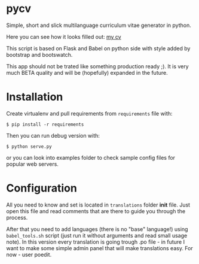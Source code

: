 pycv
====

Simple, short and slick multilanguage curriculum vitae generator in python.

Here you can see how it looks filled out:
[my cv](http://marek.szwalkiewicz.waw.pl/ "Marek Szwalkiewicz - Resume")

This script is based on Flask and Babel on python side with style added by
bootstrap and bootswatch.

This app should not be trated like something production ready ;). It is very
much BETA quality and will be (hopefully) expanded in the future.

Installation
============

Create virtualenv and pull requirements from `requirements` file with:

`$ pip install -r requirements`

Then you can run debug version with:

`$ python serve.py`

or you can look into examples folder to check sample config files for popular
web servers.

Configuration
=============

All you need to know and set is located in `translations` folder __init__ file.
Just open this file and read comments that are there to guide you through
the process.

After that you need to add languages (there is no "base" language!) using
`babel_tools.sh` script (just run it without arguments and read small usage
note). In this version every translation is going trough .po file - in future
I want to make some simple admin panel that will make translations easy.
For now - user poedit.
